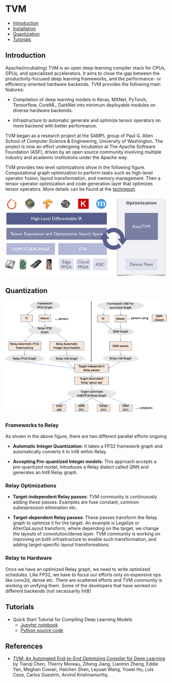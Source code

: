 ﻿# TVM
   * [Introduction](#introduction)
   * [Installation](https://tvm.apache.org/docs/install/from_source.html)
   * [Quantization](#quantization)
   * [Tutorials](#tutorials)
   
## Introduction
Apache(incubating) TVM is an open deep learning compiler stack for CPUs, GPUs, and specialized accelerators. It aims to close the gap between the productivity-focused deep learning frameworks, and the performance- or efficiency-oriented hardware backends. TVM provides the following main features:

  * Compilation of deep learning models in Keras, MXNet, PyTorch, Tensorflow, CoreML, DarkNet into minimum deployable modules on diverse hardware backends.
  
  * Infrastructure to automatic generate and optimize tensor operators on more backend with better performance.
  
TVM began as a research project at the SAMPL group of Paul G. Allen School of Computer Science & Engineering, University of Washington. The project is now an effort undergoing incubation at The Apache Software Foundation (ASF), driven by an open source community involving multiple industry and academic institutions under the Apache way.

TVM provides two level optimizations show in the following figure. Computational graph optimization to perform tasks such as high-level operator fusion, layout transformation, and memory management. Then a tensor operator optimization and code generation layer that optimizes tensor operators. More details can be found at the [techreport](https://arxiv.org/pdf/1802.04799.pdf).

![TVM Stack](tvm-stack.png)

## Quantization

![TVM Quantization](tvm_quantization.png)

### Frameworks to Relay

As shown in the above figure, there are two different parallel efforts ongoing

  * <b>Automatic Integer Quantization:</b> It takes a FP32 framework graph and automatically converts it to Int8 within Relay.
  
  * <b>Accepting Pre-quantized Integer models:</b> This approach accepts a pre-quantized model, introduces a Relay dialect called QNN and generates an Int8 Relay graph.

### Relay Optimizations

  * <b>Target-independent Relay passes</b>: TVM community is continuously adding these passes. Examples are fuse constant, common subexpression elimination etc.
  
  * <b>Target-dependent Relay passes</b>: These passes transform the Relay graph to optimize it for the target. An example is Legalize or AlterOpLayout transform, where depending on the target, we change the layouts of convolution/dense layer. TVM community is working on improving on both infrastructure to enable such transformation, and adding target-specific layout transformations. 

### Relay to Hardware

Once we have an optimized Relay graph, we need to write optimized schedules. Like FP32, we have to focus our efforts only on expensive ops like conv2d, dense etc. There are scattered efforts and TVM community is working on unifying them. Some of the developers that have worked on different backends (not necessarily Int8)

## Tutorials
  
  * Quick Start Tutorial for Compiling Deep Learning Models
      * [Jupyter notebook](relay_quick_start.ipynb)
      * [Python source code](relay_quick_start.py)

## References

* [TVM: An Automated End-to-End Optimizing Compiler for Deep Learning](https://arxiv.org/pdf/1802.04799.pdf) by Tianqi Chen, Thierry Moreau, Ziheng Jiang, Lianmin Zheng, Eddie Yan, Meghan Cowan, Haichen Shen, Leyuan Wang, Yuwei Hu, Luis Ceze, Carlos Guestrin, Arvind Krishnamurthy.
